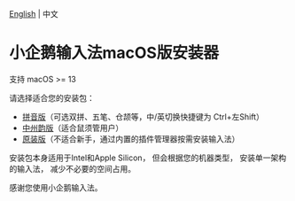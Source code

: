 [English](README.md)
|
中文

# 小企鹅输入法macOS版安装器

支持 macOS >= 13

请选择适合您的安装包：
* [拼音版](https://github.com/fcitx-contrib/fcitx5-macos-installer/releases/download/latest/Fcitx5-Pinyin.zip)（可选双拼、五笔、仓颉等，中/英切换快捷键为 Ctrl+左Shift）
* [中州韵版](https://github.com/fcitx-contrib/fcitx5-macos-installer/releases/download/latest/Fcitx5-Rime.zip)（适合鼠须管用户）
* [原装版](https://github.com/fcitx-contrib/fcitx5-macos-installer/releases/download/latest/Fcitx5Installer.zip)（不适合新手，通过内置的插件管理器按需安装输入法）

安装包本身适用于Intel和Apple Silicon，
但会根据您的机器类型，
安装单一架构的输入法，
减少不必要的空间占用。

感谢您使用小企鹅输入法。
